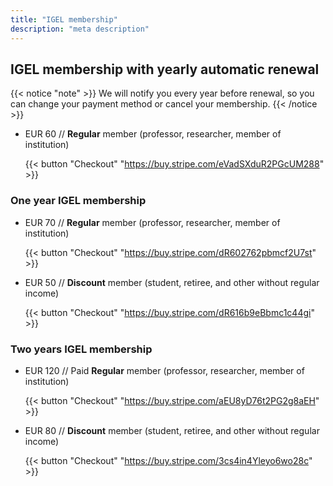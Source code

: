 ```yaml
---
title: "IGEL membership"
description: "meta description"
---
```


## IGEL membership with yearly **automatic renewal**

{{< notice "note" >}}
We will notify you every year before renewal, so you can change your payment method or cancel your membership.
{{< /notice >}}

- EUR 60 // **Regular** member (professor, researcher, member of institution)

  {{< button "Checkout" "https://buy.stripe.com/eVadSXduR2PGcUM288" >}}

### **One year** IGEL membership

- EUR 70 // **Regular** member (professor, researcher, member of institution)

  {{< button "Checkout" "https://buy.stripe.com/dR602762pbmcf2U7st" >}}

- EUR 50 // **Discount** member (student, retiree, and other without regular income)

  {{< button "Checkout" "https://buy.stripe.com/dR616b9eBbmc1c44gi" >}}

### **Two years** IGEL membership

- EUR 120 // Paid **Regular** member (professor, researcher, member of institution)

  {{< button "Checkout" "https://buy.stripe.com/aEU8yD76t2PG2g8aEH" >}}

- EUR 80 // **Discount** member (student, retiree, and other without regular income)

  {{< button "Checkout" "https://buy.stripe.com/3cs4in4Yleyo6wo28c" >}}
